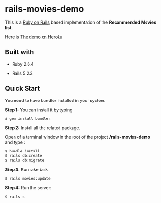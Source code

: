 # rails-movies-demo

This is a [Ruby on Rails](https://rubyonrails.org/) based implementation of the **Recommended Movies list**.



Here is [The demo on Heroku](https://boggle-game-rails-react.herokuapp.com/)



## Built with

- Ruby 2.6.4

- Rails 5.2.3
  

## Quick Start

You need to have bundler installed in your system.

**Step 1:** You can install it by typing:

```bash
$ gem install bundler
```


**Step 2:** Install all the related package.

Open of a terminal window in the root of the project **/rails-movies-demo** and type :

```bash
$ bundle install
$ rails db:create
$ rails db:migrate
```


**Step 3:** Run rake task

```bash
$ rails movies:update
```


**Step 4:** Run the server:

```bash
$ rails s
```
